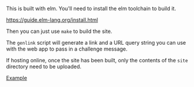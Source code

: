 This is built with elm. You'll need to install the elm toolchain to
build it.

https://guide.elm-lang.org/install.html

Then you can just use `make` to build the site.

The `genlink` script will generate a link and a URL query string you can
use with the web app to pass in a challenge message.

If hosting online, once the site has been built, only the contents of
the `site` directory need to be uploaded.

[Example](http://xurtis.pw/nsa-crypto/?salt=d5ffe4ddaa5df70c&message=RXLA+LA+FV+ZKFCUIZ+YE+F+CZAAFHZ+OYN+QYNIM+AZVM.+FA+OYN+QFV+AZZ%2C+MNZ+RY+RXZ+NAZ+YE+XFAXZA%2C+VYVZ+YE+RXZ+YGLHLVFI+CZAAFHZ+LA+IZFSZM+RY+RXZ+GZQLULZVRA+YE+RXZ+QXFIIZVHZ.&hash=adc79b18e274105021119119a0dc9f37dcd50b4accee7cf40611afc81dbae87e)
